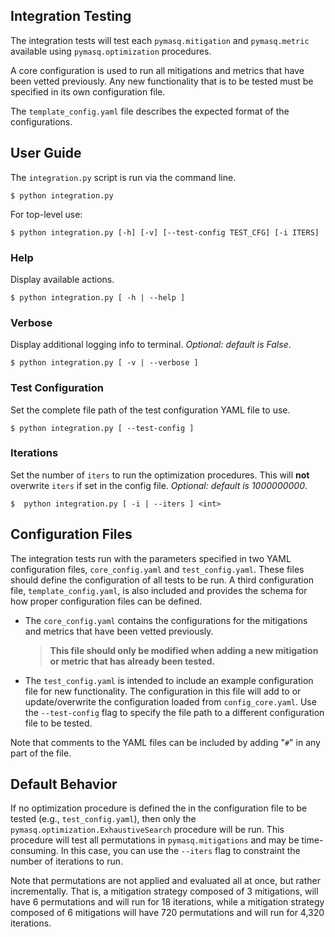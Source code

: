Integration Testing
-------------------

The integration tests will test each `pymasq.mitigation` and `pymasq.metric` available using `pymasq.optimization` procedures.

A core configuration is used to run all mitigations and metrics that have been vetted previously.
Any new functionality that is to be tested must be specified in its own configuration file.

The `template_config.yaml` file describes the expected format of the configurations.

User Guide
----------

The `integration.py` script is run via the command line.

    $ python integration.py

For top-level use:

    $ python integration.py [-h] [-v] [--test-config TEST_CFG] [-i ITERS]

### Help

Display available actions.
    
    $ python integration.py [ -h | --help ]

### Verbose

Display additional logging info to terminal. _Optional: default is False_.
    
    $ python integration.py [ -v | --verbose ]

### Test Configuration

Set the complete file path of the test configuration YAML file to use.

    $ python integration.py [ --test-config ]

### Iterations 

Set the number of `iters` to run the optimization procedures. This will **not** overwrite `iters` if set in the config file. _Optional: default is 1000000000_.

    $  python integration.py [ -i | --iters ] <int>


Configuration Files
-------------------

The integration tests run with the parameters specified in two YAML configuration files, `core_config.yaml` and `test_config.yaml`.
These files should define the configuration of all tests to be run. A third configuration file, `template_config.yaml`, is also included
and provides the schema for how proper configuration files can be defined.

- The `core_config.yaml` contains the configurations for the mitigations and metrics that
have been vetted previously. 
    > **This file should only be modified when adding a new mitigation
or metric that has already been tested.**

- The `test_config.yaml` is intended to include an example configuration file for new functionality. 
The configuration in this file will add to or update/overwrite the configuration loaded from `config_core.yaml`. Use the
`--test-config` flag to specify the file path to a different configuration file to be tested.

Note that comments to the YAML files can be included by adding "`#`" in any part of the file.

Default Behavior
----------------
If no optimization procedure is defined the in the configuration file to be tested (e.g., `test_config.yaml`), then 
only the `pymasq.optimization.ExhaustiveSearch` procedure will be run. This procedure will test 
all permutations in `pymasq.mitigations` and may be time-consuming. In this case, you can use the `--iters` flag to 
constraint the number of iterations to run.

Note that permutations are not applied and evaluated all at once, but rather incrementally. 
That is, a mitigation strategy composed of 3 mitigations, will have 6 permutations and will run for 18 iterations, 
while a mitigation strategy composed of 6 mitigations will have 720 permutations and will run for 4,320 iterations.

